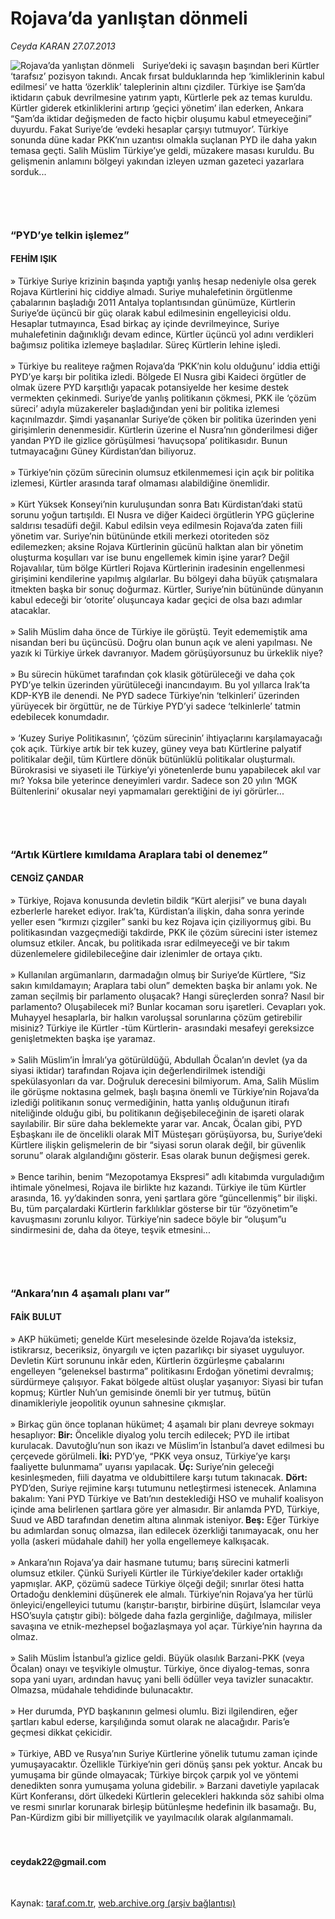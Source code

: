 # Rojava’da yanlıştan dönmeli

*Ceyda KARAN 27.07.2013*

<div class="yazi"><img align="left" alt="Rojava’da yanlıştan dönmeli" border="0" src="http://www.taraf.com.tr/fotoraflar/makaleler/rojava-da-yanlistan-donmeli_821_orijinal.jpg" style="border-right-width:10px; border-color:#FFFFFF"/>Suriye’deki iç savaşın başından beri Kürtler ‘tarafsız’ pozisyon takındı. Ancak fırsat bulduklarında hep ‘kimliklerinin kabul edilmesi’ ve hatta ‘özerklik’ taleplerinin altını çizdiler. Türkiye ise Şam’da iktidarın çabuk devrilmesine yatırım yaptı, Kürtlerle pek az temas kuruldu. Kürtler giderek etkinliklerini artırıp ‘geçici yönetim’ ilan ederken, Ankara “Şam’da iktidar değişmeden de facto hiçbir oluşumu kabul etmeyeceğini” duyurdu. Fakat Suriye’de ‘evdeki hesaplar çarşıyı tutmuyor’. Türkiye sonunda düne kadar PKK’nın uzantısı olmakla suçlanan PYD ile daha yakın temasa geçti. Salih Müslim Türkiye’ye geldi, müzakere masası kuruldu. Bu gelişmenin anlamını bölgeyi yakından izleyen uzman gazeteci yazarlara sorduk...<br/><br/>
<h3><br/></h3>
<h3>“PYD’ye telkin işlemez”</h3>
<h4>FEHİM IŞIK</h4>» Türkiye Suriye krizinin başında yaptığı yanlış hesap nedeniyle olsa gerek Rojava Kürtlerini hiç ciddiye almadı. Suriye muhalefetinin örgütlenme çabalarının başladığı 2011 Antalya toplantısından günümüze, Kürtlerin Suriye’de üçüncü bir güç olarak kabul edilmesinin engelleyicisi oldu. Hesaplar tutmayınca, Esad birkaç ay içinde devrilmeyince, Suriye muhalefetinin dağınıklığı devam edince, Kürtler üçüncü yol adını verdikleri bağımsız politika izlemeye başladılar. Süreç Kürtlerin lehine işledi.<br/><br/>» Türkiye bu realiteye rağmen Rojava’da ‘PKK’nin kolu olduğunu’ iddia ettiği PYD’ye karşı bir politika izledi. Bölgede El Nusra gibi Kaideci örgütler de olmak üzere PYD karşıtlığı yapacak potansiyelde her kesime destek vermekten çekinmedi. Suriye’de yanlış politikanın çökmesi, PKK ile ‘çözüm süreci’ adıyla müzakereler başladığından yeni bir politika izlemesi kaçınılmazdır. Şimdi yaşananlar Suriye’de çöken bir politika üzerinden yeni girişimlerin denenmesidir. Kürtlerin üzerine el Nusra’nın gönderilmesi diğer yandan PYD ile gizlice görüşülmesi ‘havuçsopa’ politikasıdır. Bunun tutmayacağını Güney Kürdistan’dan biliyoruz.<br/><br/>» Türkiye’nin çözüm sürecinin olumsuz etkilenmemesi için açık bir politika izlemesi, Kürtler arasında taraf olmaması alabildiğine önemlidir.<br/><br/>» Kürt Yüksek Konseyi’nin kuruluşundan sonra Batı Kürdistan’daki statü sorunu yoğun tartışıldı. El Nusra ve diğer Kaideci örgütlerin YPG güçlerine saldırısı tesadüfi değil. Kabul edilsin veya edilmesin Rojava’da zaten fiili yönetim var. Suriye’nin bütününde etkili merkezi otoriteden söz edilemezken; aksine Rojava Kürtlerinin gücünü halktan alan bir yönetim oluşturma koşulları var ise bunu engellemek kimin işine yarar? Değil Rojavalılar, tüm bölge Kürtleri Rojava Kürtlerinin iradesinin engellenmesi girişimini kendilerine yapılmış algılarlar. Bu bölgeyi daha büyük çatışmalara itmekten başka bir sonuç doğurmaz. Kürtler, Suriye’nin bütününde dünyanın kabul edeceği bir ‘otorite’ oluşuncaya kadar geçici de olsa bazı adımlar atacaklar.<br/><br/>» Salih Müslim daha önce de Türkiye ile görüştü. Teyit edememiştik ama nisandan beri bu üçüncüsü. Doğru olan bunun açık ve aleni yapılması. Ne yazık ki Türkiye ürkek davranıyor. Madem görüşüyorsunuz bu ürkeklik niye?<br/><br/>» Bu sürecin hükümet tarafından çok klasik götürüleceği ve daha çok PYD’ye telkin üzerinden yürütüleceği inancındayım. Bu yol yıllarca Irak’ta KDP-KYB ile denendi. Ne PYD sadece Türkiye’nin ‘telkinleri’ üzerinden yürüyecek bir örgüttür, ne de Türkiye PYD’yi sadece ‘telkinlerle’ tatmin edebilecek konumdadır.<br/><br/>» ‘Kuzey Suriye Politikasının’, ‘çözüm sürecinin’ ihtiyaçlarını karşılamayacağı çok açık. Türkiye artık bir tek kuzey, güney veya batı Kürtlerine palyatif politikalar değil, tüm Kürtlere dönük bütünlüklü politikalar oluşturmalı. Bürokrasisi ve siyaseti ile Türkiye’yi yönetenlerde bunu yapabilecek akıl var mı? Yoksa bile yeterince deneyimleri vardır. Sadece son 20 yılın ‘MGK Bültenlerini’ okusalar neyi yapmamaları gerektiğini de iyi görürler...<br/><br/>
<h3><br/></h3>
<h3>“Artık Kürtlere kımıldama Araplara tabi ol denemez”</h3>
<h4>CENGİZ ÇANDAR</h4>» Türkiye, Rojava konusunda devletin bildik “Kürt alerjisi” ve buna dayalı ezberlerle hareket ediyor. Irak’ta, Kürdistan’a ilişkin, daha sonra yerinde yeller esen “kırmızı çizgiler” sanki bu kez Rojava için çiziliyormuş gibi. Bu politikasından vazgeçmediği takdirde, PKK ile çözüm sürecini ister istemez olumsuz etkiler. Ancak, bu politikada ısrar edilmeyeceği ve bir takım düzenlemelere gidilebileceğine dair izlenimler de ortaya çıktı.<br/><br/>» Kullanılan argümanların, darmadağın olmuş bir Suriye’de Kürtlere, “Siz sakın kımıldamayın; Araplara tabi olun” demekten başka bir anlamı yok. Ne zaman seçilmiş bir parlamento oluşacak? Hangi süreçlerden sonra? Nasıl bir parlamento? Oluşabilecek mi? Bunlar kocaman soru işaretleri. Cevapları yok. Muhayyel hesaplarla, bir halkın varoluşsal sorunlarına çözüm getirebilir misiniz? Türkiye ile Kürtler -tüm Kürtlerin- arasındaki mesafeyi gereksizce genişletmekten başka işe yaramaz.<br/><br/>» Salih Müslim’in İmralı’ya götürüldüğü, Abdullah Öcalan’ın devlet (ya da siyasi iktidar) tarafından Rojava için değerlendirilmek istendiği spekülasyonları da var. Doğruluk derecesini bilmiyorum. Ama, Salih Müslim ile görüşme noktasına gelmek, başlı başına önemli ve Türkiye’nin Rojava’da izlediği politikanın sonuç vermediğinin, hatta yanlış olduğunun itirafı niteliğinde olduğu gibi, bu politikanın değişebileceğinin de işareti olarak sayılabilir. Bir süre daha beklemekte yarar var. Ancak, Öcalan gibi, PYD Eşbaşkanı ile de öncelikli olarak MİT Müsteşarı görüşüyorsa, bu, Suriye’deki Kürtlere ilişkin gelişmelerin de bir “siyasi sorun olarak değil, bir güvenlik sorunu” olarak algılandığını gösterir. Esas olarak bunun değişmesi gerek.<br/><br/>» Bence tarihin, benim “Mezopotamya Ekspresi” adlı kitabımda vurguladığım ihtimale yönelmesi, Rojava ile birlikte hız kazandı. Türkiye ile tüm Kürtler arasında, 16. yy’dakinden sonra, yeni şartlara göre “güncellenmiş” bir ilişki. Bu, tüm parçalardaki Kürtlerin farklılıklar gösterse bir tür “özyönetim”e kavuşmasını zorunlu kılıyor. Türkiye’nin sadece böyle bir “oluşum”u sindirmesini de, daha da öteye, teşvik etmesini...<br/><br/>
<h3><br/></h3>
<h3>“Ankara’nın 4 aşamalı planı var”</h3>
<h4>FAİK BULUT</h4>» AKP hükümeti; genelde Kürt meselesinde özelde Rojava’da isteksiz, istikrarsız, beceriksiz, önyargılı ve içten pazarlıkçı bir siyaset uyguluyor. Devletin Kürt sorununu inkâr eden, Kürtlerin özgürleşme çabalarını engelleyen “geleneksel bastırma” politikasını Erdoğan yönetimi devralmış; sürdürmeye çalışıyor. Fakat bölgede altüst oluşlar yaşanıyor: Siyasi bir tufan kopmuş; Kürtler Nuh’un gemisinde önemli bir yer tutmuş, bütün dinamikleriyle jeopolitik oyunun sahnesine çıkmışlar.<br/><br/>» Birkaç gün önce toplanan hükümet; 4 aşamalı bir planı devreye sokmayı hesaplıyor: <strong>Bir:</strong> Öncelikle diyalog yolu tercih edilecek; PYD ile irtibat kurulacak. Davutoğlu’nun son ikazı ve Müslim’in İstanbul’a davet edilmesi bu çerçevede görülmeli.<strong> İki:</strong> PYD’ye, “PKK veya onsuz, Türkiye’ye karşı faaliyette bulunmama” uyarısı yapılacak. <strong>Üç:</strong> Suriye’nin geleceği kesinleşmeden, fiili dayatma ve oldubittilere karşı tutum takınacak. <strong>Dört:</strong> PYD’den, Suriye rejimine karşı tutumunu netleştirmesi istenecek. Anlamına bakalım: Yani PYD Türkiye ve Batı’nın desteklediği HSO ve muhalif koalisyon içinde ama belirlenen şartlara göre yer almasıdır. Bir anlamda PYD, Türkiye, Suud ve ABD tarafından denetim altına alınmak isteniyor.<strong> Beş:</strong> Eğer Türkiye bu adımlardan sonuç olmazsa, ilan edilecek özerkliği tanımayacak, onu her yolla (askeri müdahale dahil) her yolla engellemeye kalkışacak.<br/><br/>» Ankara’nın Rojava’ya dair hasmane tutumu; barış sürecini katmerli olumsuz etkiler. Çünkü Suriyeli Kürtler ile Türkiye’dekiler kader ortaklığı yapmışlar. AKP, çözümü sadece Türkiye ölçeği değil; sınırlar ötesi hatta Ortadoğu denklemini düşünerek ele almalı. Türkiye’nin Rojava’ya her türlü önleyici/engelleyici tutumu (karıştır-barıştır, birbirine düşürt, İslamcılar veya HSO’suyla çatıştır gibi): bölgede daha fazla gerginliğe, dağılmaya, milisler savaşına ve etnik-mezhepsel boğazlaşmaya yol açar. Türkiye’nin hayrına da olmaz.<br/><br/>» Salih Müslim İstanbul’a gizlice geldi. Büyük olasılık Barzani-PKK (veya Öcalan) onayı ve teşvikiyle olmuştur. Türkiye, önce diyalog-temas, sonra sopa yani uyarı, ardından havuç yani belli ödüller veya tavizler sunacaktır. Olmazsa, müdahale tehdidinde bulunacaktır.<br/><br/>» Her durumda, PYD başkanının gelmesi olumlu. Bizi ilgilendiren, eğer şartları kabul ederse, karşılığında somut olarak ne alacağıdır. Paris’e geçmesi dikkat çekicidir.<br/><br/>» Türkiye, ABD ve Rusya’nın Suriye Kürtlerine yönelik tutumu zaman içinde yumuşayacaktır. Özellikle Türkiye’nin geri dönüş şansı pek yoktur. Ancak bu yumuşama bir günde olmayacak; Türkiye birçok çarpık yol ve yöntemi denedikten sonra yumuşama yoluna gidebilir. » Barzani davetiyle yapılacak Kürt Konferansı, dört ülkedeki Kürtlerin gelecekleri hakkında söz sahibi olma ve resmi sınırlar korunarak birleşip bütünleşme hedefinin ilk basamağı. Bu, Pan-Kürdizm gibi bir milliyetçilik ve yayılmacılık olarak algılanmamalı.<br/><br/><br/>
<h4>ceydak22@gmail.com</h4><br/>
</div>

Kaynak: [taraf.com.tr](http://www.taraf.com.tr:80/ceyda-karan-2/makale-rojava-da-yanlistan-donmeli.htm), [web.archive.org (arşiv bağlantısı)](http://web.archive.org/web/20130729045101/http://www.taraf.com.tr:80/ceyda-karan-2/makale-rojava-da-yanlistan-donmeli.htm)
